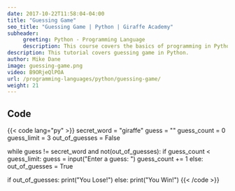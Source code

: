 ```yaml
---
date: 2017-10-22T11:58:04-04:00
title: "Guessing Game"
seo_title: "Guessing Game | Python | Giraffe Academy"
subheader:
     greeting: Python - Programming Language
     description: This course covers the basics of programming in Python. Work your way through the videos and we'll teach you everything you need to know to start your programming journey!
description: This tutorial covers guessing game in Python.
author: Mike Dane
image: guessing-game.png
video: B9ORjeQlPOA
url: /programming-languages/python/guessing-game/
weight: 21
---
```


## Code

{{< code lang="py" >}}
secret_word = "giraffe"
guess = ""
guess_count = 0
guess_limit = 3
out_of_guesses = False

while guess != secret_word and not(out_of_guesses):
     if guess_count < guess_limit:
          guess = input("Enter a guess: ")
          guess_count += 1
     else:
          out_of_guesses = True

if out_of_guesses:
     print("You Lose!")
else:
     print("You Win!")
{{< /code >}}